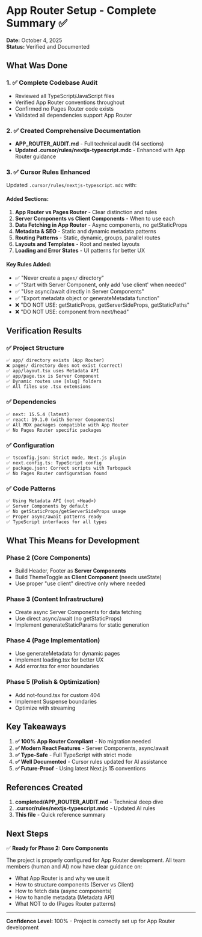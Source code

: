 # App Router Setup - Complete Summary ✅

**Date:** October 4, 2025  
**Status:** Verified and Documented

## What Was Done

### 1. ✅ Complete Codebase Audit
- Reviewed all TypeScript/JavaScript files
- Verified App Router conventions throughout
- Confirmed no Pages Router code exists
- Validated all dependencies support App Router

### 2. ✅ Created Comprehensive Documentation
- **APP_ROUTER_AUDIT.md** - Full technical audit (14 sections)
- **Updated .cursor/rules/nextjs-typescript.mdc** - Enhanced with App Router guidance

### 3. ✅ Cursor Rules Enhanced

Updated `.cursor/rules/nextjs-typescript.mdc` with:

#### Added Sections:
1. **App Router vs Pages Router** - Clear distinction and rules
2. **Server Components vs Client Components** - When to use each
3. **Data Fetching in App Router** - Async components, no getStaticProps
4. **Metadata & SEO** - Static and dynamic metadata patterns
5. **Routing Patterns** - Static, dynamic, groups, parallel routes
6. **Layouts and Templates** - Root and nested layouts
7. **Loading and Error States** - UI patterns for better UX

#### Key Rules Added:
- ✅ "Never create a `pages/` directory"
- ✅ "Start with Server Component, only add 'use client' when needed"
- ✅ "Use async/await directly in Server Components"
- ✅ "Export metadata object or generateMetadata function"
- ❌ "DO NOT USE: getStaticProps, getServerSideProps, getStaticPaths"
- ❌ "DO NOT USE: <Head> component from next/head"

## Verification Results

### ✅ Project Structure
```
✅ app/ directory exists (App Router)
❌ pages/ directory does not exist (correct)
✅ app/layout.tsx uses Metadata API
✅ app/page.tsx is Server Component
✅ Dynamic routes use [slug] folders
✅ All files use .tsx extensions
```

### ✅ Dependencies
```
✅ next: 15.5.4 (latest)
✅ react: 19.1.0 (with Server Components)
✅ All MDX packages compatible with App Router
✅ No Pages Router specific packages
```

### ✅ Configuration
```
✅ tsconfig.json: Strict mode, Next.js plugin
✅ next.config.ts: TypeScript config
✅ package.json: Correct scripts with Turbopack
✅ No Pages Router configuration found
```

### ✅ Code Patterns
```
✅ Using Metadata API (not <Head>)
✅ Server Components by default
✅ No getStaticProps/getServerSideProps usage
✅ Proper async/await patterns ready
✅ TypeScript interfaces for all types
```

## What This Means for Development

### Phase 2 (Core Components)
- Build Header, Footer as **Server Components**
- Build ThemeToggle as **Client Component** (needs useState)
- Use proper "use client" directive only where needed

### Phase 3 (Content Infrastructure)
- Create async Server Components for data fetching
- Use direct async/await (no getStaticProps)
- Implement generateStaticParams for static generation

### Phase 4 (Page Implementation)
- Use generateMetadata for dynamic pages
- Implement loading.tsx for better UX
- Add error.tsx for error boundaries

### Phase 5 (Polish & Optimization)
- Add not-found.tsx for custom 404
- Implement Suspense boundaries
- Optimize with streaming

## Key Takeaways

1. **✅ 100% App Router Compliant** - No migration needed
2. **✅ Modern React Features** - Server Components, async/await
3. **✅ Type-Safe** - Full TypeScript with strict mode
4. **✅ Well Documented** - Cursor rules updated for AI assistance
5. **✅ Future-Proof** - Using latest Next.js 15 conventions

## References Created

1. **completed/APP_ROUTER_AUDIT.md** - Technical deep dive
2. **.cursor/rules/nextjs-typescript.mdc** - Updated AI rules
3. **This file** - Quick reference summary

## Next Steps

✅ **Ready for Phase 2: Core Components**

The project is properly configured for App Router development. All team members (human and AI) now have clear guidance on:
- What App Router is and why we use it
- How to structure components (Server vs Client)
- How to fetch data (async components)
- How to handle metadata (Metadata API)
- What NOT to do (Pages Router patterns)

---

**Confidence Level:** 100% - Project is correctly set up for App Router development
